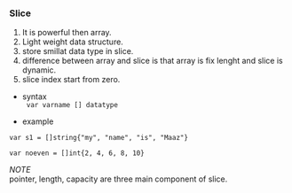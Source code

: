 ### Slice    
1. It is powerful then array.    
2. Light weight data structure.   
3. store smillat data type in slice.   
5. difference between array and slice is that array is fix lenght and slice is dynamic.   
6. slice index start from zero.   
  
* syntax   
` var varname [] datatype`   

* example    
``` 
var s1 = []string{"my", "name", "is", "Maaz"}

var noeven = []int{2, 4, 6, 8, 10}
```

*NOTE*   
pointer, length, capacity are three main component of slice.    

